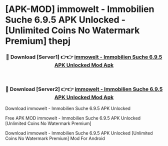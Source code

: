 # [APK-MOD] immowelt - Immobilien Suche 6.9.5 APK Unlocked - [Unlimited Coins No Watermark Premium] thepj



<div align="center">
<h3>🔴 Download [Server1] 👉👉 <a href="https://momento.my/?title=immowelt_-_Immobilien_Suche_6.9.5_APK_Unlocked">immowelt - Immobilien Suche 6.9.5 APK Unlocked Mod Apk</a></h3><br>

<h3>🔴 Download [Server2] 👉👉 <a href="https://momento.my/?title=immowelt_-_Immobilien_Suche_6.9.5_APK_Unlocked">immowelt - Immobilien Suche 6.9.5 APK Unlocked Mod Apk</a></h3>
</div>



Download immowelt - Immobilien Suche 6.9.5 APK Unlocked 

Free APK MOD immowelt - Immobilien Suche 6.9.5 APK Unlocked [Unlimited Coins No Watermark Premium]

Download immowelt - Immobilien Suche 6.9.5 APK Unlocked [Unlimited Coins No Watermark Premium] Mod For Android
